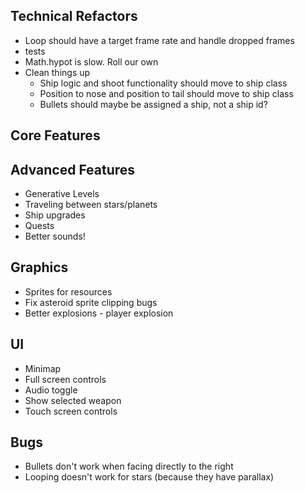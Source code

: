 ## Technical Refactors

- Loop should have a target frame rate and handle dropped frames
- tests
- Math.hypot is slow. Roll our own
- Clean things up
  - Ship logic and shoot functionality should move to ship class
  - Position to nose and position to tail should move to ship class
  - Bullets should maybe be assigned a ship, not a ship id?

## Core Features

## Advanced Features

- Generative Levels
- Traveling between stars/planets
- Ship upgrades
- Quests
- Better sounds!

## Graphics

- Sprites for resources
- Fix asteroid sprite clipping bugs
- Better explosions - player explosion

## UI

- Minimap
- Full screen controls
- Audio toggle
- Show selected weapon
- Touch screen controls

## Bugs

- Bullets don't work when facing directly to the right
- Looping doesn't work for stars (because they have parallax)
